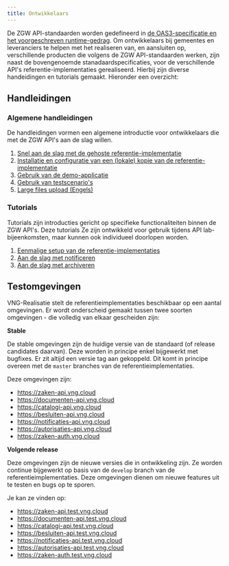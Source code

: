 ```yaml
---
title: Ontwikkelaars
---
```

De ZGW API-standaarden worden gedefineerd in [de OAS3-specificatie en het voorgeschreven runtime-gedrag](../standaard/index). Om ontwikkelaars bij gemeentes en leveranciers te helpen met het realiseren
van, en aansluiten op, verschillende producten die volgens de ZGW API-standaarden
werken, zijn naast de bovengenoemde stanadaardspecificaties, voor de verschillende API's referentie-implementaties gerealiseerd. Hierbij zijn diverse handeidingen en tutorials gemaakt. Hieronder een overzicht:

## Handleidingen

### Algemene handleidingen
De handleidingen vormen een algemene introductie voor ontwikkelaars die met de ZGW API's aan de slag willen.
1. [Snel aan de slag met de gehoste referentie-implementatie](./handleidingen-en-tutorials/api-guides)
2. [Installatie en configuratie van een (lokale) kopie van de referentie-implementatie](./handleidingen-en-tutorials/installatie-en-configuratie)
3. [Gebruik van de demo-applicatie](./handleidingen-en-tutorials/demo-applicatie)
4. [Gebruik van testscenario's](./handleidingen-en-tutorials/test-scenarios)
5. [Large files upload (Engels)](./handleidingen-en-tutorials/large-files)

### Tutorials
Tutorials zijn introducties gericht op specifieke functionaliteiten binnen de ZGW API's. Deze tutorials Ze zijn ontwikkeld voor gebruik tijdens API lab-bijeenkomsten, maar kunnen ook individueel doorlopen worden.
1. [Eenmalige setup van de referentie-implementaties](./handleidingen-en-tutorials/eenmalige-setup)
2. [Aan de slag met notificeren](./handleidingen-en-tutorials/notificeren)
3. [Aan de slag met archiveren](./handleidingen-en-tutorials/archiveren)

## Testomgevingen

VNG-Realisatie stelt de referentieimplementaties beschikbaar op een aantal
omgevingen. Er wordt onderscheid gemaakt tussen twee soorten omgevingen - die
volledig van elkaar gescheiden zijn:

**Stable**

De stable omgevingen zijn de huidige versie van de standaard (of release
candidates daarvan). Deze worden in principe enkel bijgewerkt met bugfixes.
Er zit altijd een versie tag aan gekoppeld. Dit komt in principe overeen met
de `master` branches van de referentieimplementaties.

Deze omgevingen zijn:

* https://zaken-api.vng.cloud
* https://documenten-api.vng.cloud
* https://catalogi-api.vng.cloud
* https://besluiten-api.vng.cloud
* https://notificaties-api.vng.cloud
* https://autorisaties-api.vng.cloud
* https://zaken-auth.vng.cloud


**Volgende release**

Deze omgevingen zijn de nieuwe versies die in ontwikkeling zijn. Ze worden
continue bijgewerkt op basis van de `develop` branch van de
referentieimplementaties. Deze omgevingen dienen om nieuwe features uit te
testen en bugs op te sporen.

Je kan ze vinden op:

* https://zaken-api.test.vng.cloud
* https://documenten-api.test.vng.cloud
* https://catalogi-api.test.vng.cloud
* https://besluiten-api.test.vng.cloud
* https://notificaties-api.test.vng.cloud
* https://autorisaties-api.test.vng.cloud
* https://zaken-auth.test.vng.cloud
